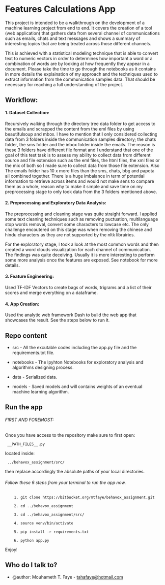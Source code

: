 # Features Calculations App 




This project is intended to be a walkthrough on the development of a machine learning project from end to end. It covers the creation of a tool (web application) that gathers data from several channel of communications such as emails, chats and text messages and shows a summary of interesting topics that are being treated across those different channels.

This is achieved with a statistical modeling technique that is able to convert text to numeric vectors in order to determines how important a word or a combination of words are by looking at how frequently they appear in a document. Please take the time to go through the notebooks as it contains in more details the explaination of my approach and the techniques used to extract information from the communication samples data. That should be necessary for reaching a full understanding of the project.


## Workflow:


#### 	1. Dataset Collection:
Recursively walking through the directory tree data folder to get access to the emails and scrapped the content from the eml files by using beautifulsoup and mbox. I have to mention that I only considered collecting data from 3 folders inside the communication samples directory; the chats folder, the sms folder and the inbox folder inside the emails. The reason is these 3 folders have different file format and I understand that one of the goal of this test task is to assess my ability to collect data from different source and file extension such as the eml files, the html files, the xml files or the mix of both so I made sure to collect data from those file extension. Also The emails folder has 10 x more files than the sms, chats, bbg and papota all combined together. There is a huge imbalance in term of potential information to retrieve across items and would not make sens to compare them as a whole, reason why to make it simple and save time on my preprocessing stage to only took data from the 3 folders mentioned above.


#### 	2. Preprocessing and Exploratory Data Analysis: 
The preprocessing and cleaning stage was quite straight forward. I applied some text cleaning techniques such as removing puctuation, multilanguage stop words removal, convert some characters to lowcase etc. The only challenge encoutered on this stage was when removing the chinese and hindu characters as they are not supported by the nltk librairies. 

For the exploratory stage, I took a look at the most common words and then created a word clouds visualization for each channel of communication. The findings was quite deceiving. Usually it is more interesting to perform some more analysis once the features are exposed. See notebook for more details.


#### 	3. Feature Engineering: 
Used TF-IDF Vectors to create bags of words, trigrams and a list of their scores and merge everything on a dataframe.


#### 	4. App Creation:

Used the analytic web framework Dash to build the web app that showcases the result. See the steps below to run it. 




## Repo content 

*	 src - All the excutable codes including the app.py file and the requirements.txt file.
		
*	 notebooks - The Ipyhton Notebooks for exploratory analysis and algorithms designing process.
		
*	 data - Serialized data.
		
*	 models - Saved models and will contains weights of an eventual machine learning algorithm.



## Run the app 




###### FIRST AND FOREMOST: 

Once you have access to the repository make sure to first open: 

	 __PATH_FILES__.py  

located inside:

	 ../behavox_assignment/src/
	 

then replace accordingly the absolute paths of your local directories. 



###### Follow these 6 steps from your terminal to run the app now.



     	1. git clone https://bitbucket.org/mtfaye/behavox_assignment.git
		
	    2. cd ../behavox_assignment
		
	    3. cd ../behavox_assignment/src/
		
	    4. source venv/bin/activate
		
	    5. pip install -r requirements.txt
		
	    6. python app.py

Enjoy!


## Who do I talk to? ###

* @author: Mouhameth T. Faye - tahafaye@hotmail.com